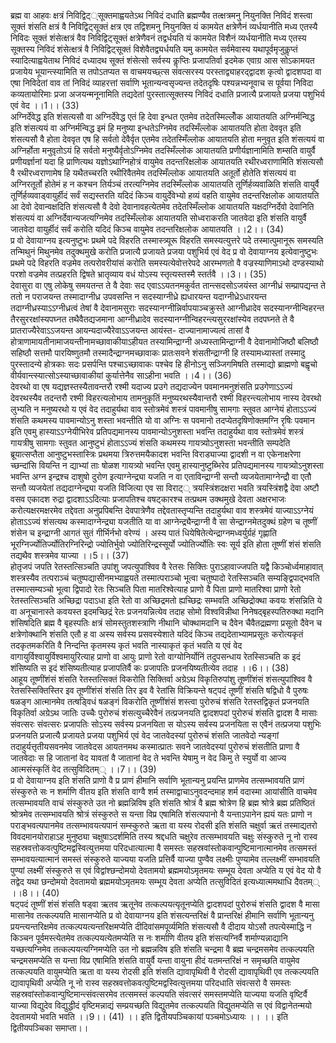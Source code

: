 

  
ब्रह्म वा आहवः क्षत्रं निविद्विट््सूक्तमाह्वयतेऽथ निविदं दधाति ब्रह्मण्यैव तत्क्षत्रमनु नियुनक्ति निविदं शस्त्वा सूक्तं शंसति क्षत्रं वै निविद्विट्सूक्तं क्षत्र एव तद्विशमनु नियुनक्ति यं कामयेत क्षत्रेणैनं व्यर्धयानीति मध्य एतस्यै निविदः सूक्तं शंसेत्क्षत्रं वैव निविद्विट्सूक्तं क्षत्रेणैवनं तद्वर्धयति यं कामयेत विशैनं व्यर्धयानीति मध्य एतस्य सूक्तस्य निविदं शंसेत्क्षत्रं वै निविद्विट्सूक्तं विशेवैतद्व्यर्धयति यमु कामयेत सर्वमेवास्य यथापूर्वमृजुकॢप्तं स्यादित्याह्वयेताथ निविदं दध्यादथ सूक्तं शंसेत्सो सर्वस्य कॢप्तिः प्रजापतिर्वा इदमेक एवाग्र आस सोऽकामयत प्रजायेय भूयान्त्स्यामिति स तपोऽतप्यत स वाचमयच्छ्त्स संवत्सरस्य परस्ताद्व्याहरद्द्वादश कृत्वो द्वादशपदा वा एषा निविदेतां वाव तां निविदं व्याहरत्तां सर्वाणि भूतान्यन्वसृज्यन्त तदेतदृषिः पश्यन्नभ्यनूवाच स पूर्वया निविदा कव्यतायोरिमाः प्रजा अजयन्मनूनामिति तद्यदेतां पुरस्तात्सूक्तस्य निविदं दधाति प्रजात्यै प्रजायते प्रजया पशुभिर्य एवं वेद ।।1।। (33)  
अग्निर्देवेद्ध इति शंसत्यसौ वा अग्निर्देवेद्ध एतं हि देवा इन्धत एतमेव तदेतस्मिल्लोँक आयातयति अग्निर्मन्विद्ध इति शंसत्ययं वा अग्निर्मन्विद्ध इमं हि मनुष्या इन्धतेऽग्निमेव तदस्मिँल्लोक आयातयति होता देववृत इति शंसत्यसौ वै होता देववृत एष हि सर्वतो देवैर्वृत एतमेव तदेतस्मिँल्लोक आयातयति होता मनुवृत इति शंसत्ययं वा अग्निर्होता मनुवृतोऽयं हि सर्वतो मनुष्यैर्वृतोऽग्निमेव तदस्मिँल्लोक आयातयति प्रणीर्यज्ञानामिति शम्सति वायुर्वै प्रणीयर्ज्ञानां यदा हि प्राणित्यथ यज्ञोऽथाग्निहोत्रं वायुमेव तदन्तरिक्षलोक आयातयति रथीरध्वराणामिति शंसत्यसौ वै रथीरध्वराणामेष हि यथैतच्चरति रथीरिवैतमेव तदस्मिँल्लोक आयातयति अतूर्तो होतेति शंसत्ययं वा अग्निरतूर्तो होतेमं ह न कश्चन तिर्यञ्चं तरत्यग्निमेव तदस्मिँल्लोक आयातयति तूर्णिर्हव्यवाळिति शंसति वायुर्वै तूर्णिर्हव्यवाड्वायुर्हीदं सर्वं सद्यस्तरति यदिदं किञ्च वायुर्देवेभ्यो हव्यं वहति वायुमेव तदन्तरिक्षलोक आयातयति आ देवो देवान्वक्षदिति शंसत्यसौ वै देवो देवानावहत्येतमेव तदेतस्मिँल्लोक आयातयति यक्षदग्निर्देवो देवानिति शंसत्ययं वा अग्निर्देवान्यजत्यग्निमेव तदस्मिँल्लोक आयातयति सोध्वराकरति जातवेदा इति शंसति वायुर्वै जातवेदा वायुर्हीदं सर्वं करोति यदिदं किञ्च वायुमेव तदन्तरिक्षलोक आयातयति ।।2।। (34)  
प्र वो देवायाग्नय इत्यनुष्टुभः प्रथमे पदे विहरति तस्मास्त्र्यूरू विहरति समस्यत्युत्तरे पदे तस्मात्पुमानूरू समस्यति तन्मिथुनं मिथुनमेव तदुक्थमुखे करोति प्रजात्यै प्रजायते प्रजया पशुभिर्य एवं वेद प्र वो देवायाग्नय इत्येवानुष्टुभः प्रथमे पदे विहरति वज्रमेव तत्परोवरीयांसं करोति समस्यत्येवोत्तरेपदे आरम्भणतो वै वज्रस्याणिमाऽथो दण्डस्याथो परशो वज्रमेव तत्प्रहरति द्विषते भ्रातृव्याय वधं योऽस्य स्तृत्यस्तस्मै स्तर्तवै ।।3।। (35)  
देवासुरा वा एषु लोकेषु समयतन्त ते वै देवाः सद एवाऽऽयतनमकुर्वत तान्त्सदसोऽजयंस्त आग्नीध्रं सम्प्रापद्यन्त ते ततो न पराजयन्त तस्मादाग्नीध्र उपवसन्ति न सदस्याग्नीध्रे ह्यधारयन्त यदाग्नीध्रेऽधारयन्त तदाग्नीध्रस्याऽऽग्नीध्रत्वं तेषां वै देवानामसुराः सदस्यानग्नीन्निर्वापयाञ्चक्रुस्ते आग्नीध्रादेव सदस्यानग्नीन्विहरन्त तैरसुररक्षांस्यपघ्नत तथैवैतद्यजमाना आग्नीध्रादेव सदस्यानग्नीन्विहरन्त्यसुररक्षांस्येव तदपघ्नते ते वै प्रातराज्यैरेवाऽऽजयन्त आयन्यदाज्यैरेवाऽऽजयन्त आयंस्त- दाज्यानामाज्यत्वं तासां वै होत्राणामायतीनामाजयन्तीनामच्छावाकीयाऽहीयत तस्यामिन्द्राग्नी अध्यस्तामिन्द्राग्नी वै देवानामोजिष्ठौ बलिष्ठौ सहिष्ठौ सत्तमौ पारयिष्णुतमौ तस्मादैन्द्राग्नमच्छावाकः प्रातःसवने शंसतीन्द्राग्नी हि तस्यामध्यास्तां तस्मादु पुरस्तादन्ये होत्रकाः सदः प्रसर्पन्ति पश्चाऽच्छावाकः पश्चेव हि हीनोऽनु सञ्जिगमिषति तस्माद्यो ब्राह्मणो बह्वृचो वीर्यवान्त्स्यात्सोऽस्याच्छावाकीयां कुर्यात्तेनैव साऽहीना भवति ।।4।। (36)  
देवरथो वा एष यद्यज्ञस्तस्यैतावन्तरौ रश्मी यदाज्य प्रउगे तद्यदाज्येन पवमानमनुशंसति प्रउगेणाऽऽज्यं देवरथस्यैव तदन्तरौ रश्मी विहरत्यलोभाय तामनुकृतिं मनुष्यरथस्यैवान्तरौ रश्मी विहरन्त्यलोभाय नास्य देवरथो लुभ्यति न मनुष्यरथो य एवं वेद तदाहुर्यथा वाव स्तोत्रमेवं शस्त्रं पावमानीषु सामगाः स्तुवत आग्नेयं होताऽऽज्यं शंसति कथमस्य पावमान्योऽनु शस्ता भवन्तीति यो वा अग्निः स पवमानो तदप्येतदृषिणोक्तमग्नि रृषिः पवमान इति एवमु हास्याऽऽग्नेयीभिरेव प्रतिपद्यमानस्य पावमान्योऽनुशस्ता भवन्ति तदाहुर्यथा वाव स्तोत्रमेवं शस्त्रं गायत्रीषु सामगाः स्तुवत आनुष्टुभं होताऽऽज्यं शंसति कथमस्य गायत्र्योऽनुशस्ता भवन्तीति सम्पदेति ब्रूयात्सप्तैता आनुष्टुभस्तास्त्रिः प्रथमया त्रिरुत्तमयैकादश भवन्ति विराड्याज्या द्वादशी न वा एकेनाक्षरेणा च्छन्दांसि वियन्ति न द्याभ्यां ताः षोळश गायत्र्यो भवन्ति एवमु हास्यानुष्टुब्भिरेव प्रतिपद्यमानस्य गायत्र्योऽनुशस्ता भवन्ति अग्न इन्द्रश्च दाशुषो दुरोण इत्याग्नेन्द्र्या यजति न वा एताविन्द्राग्नी सन्तौ व्यजयेतामाग्नेन्द्रौ वा एतौ सन्तौ व्यजयेतां तद्यदाग्नेन्द्र्या यजति विजित्या एव सा विराट्् त्रयस्त्रिंशदक्षरा भवति त्रयस्त्रिंशद्वै देवा अष्टौ वसव एकादश रुद्रा द्वादशाऽऽदित्याः प्रजापतिश्च वषट्कारश्च तत्प्रथम उक्थमुखे देवता अक्षरभाजः करोत्यक्षरमक्षरमेव तद्देवता अनुप्रपिबन्ति देवपात्रेणैव तद्देवतास्तृप्यन्ति तदाहुर्यथा वाव शस्त्रमेवं याज्याऽऽग्नेयं होताऽऽज्यं शंसत्यथ कस्मादाग्नेन्द्र्या यजतीति या वा आग्नेन्द्र्यैन्द्राग्नी वै सा सेन्द्राग्नमेतदुक्थं ग्रहेण च तूष्णीं शंसेन च इन्द्राग्नी आगतं सुतं गीर्भिर्नभो वरेण्यं । अस्य पातं धियेषितेत्येन्द्राग्नमध्वर्युर्ग्रहं गृह्णाति भूरग्निर्ज्योतिर्ज्योतिरग्निरिन्द्रो ज्योतिर्भुवो ज्योतिरिन्द्रस्सूर्यो ज्योतिर्ज्योतिः स्वः सूर्य इति होता तूष्णीं शंसं शंसति तद्यथैव शस्त्रमेव याज्या ।।5।। (37)  
होतृजपं जपति रेतस्तत्सिञ्चति उपांशु जपत्युपांश्विव वै रेतसः सिक्तिः पुराऽहावाज्जपति यद्वै किञ्चोर्ध्वमाहावात् शस्त्रस्यैव तत्पराञ्चं चतुष्पद्यासीनमभ्याह्वयते तस्मात्पराञ्चो भूत्वा चतुष्पादो रेतस्सिञ्चति सम्यङ्द्विपाद्भवति तस्मात्सम्यञ्चो भूत्वा द्विपादो रेतः सिञ्चति पिता मातरिश्वेत्याह प्राणो वै पिता प्राणो मातरिश्वा प्राणो रेतो रेतस्तत्सिञ्चति अच्छिद्रा पदाऽधा इति रेतो वा अच्छिद्रमतो ह्यच्छिद्रः सम्भवति अच्छिद्रोक्था कवयः शंसन्निति ये वा अनूचानास्ते कवयस्त इदमच्छिद्रं रेतः प्रजनयन्नित्येव तदाह सोमो विश्वविन्नीथा निनेषद्बृहस्पतिरुक्था मदानि शंसिषदिति ब्रह्म वै बृहस्पतिः क्षत्रं सोमस्तुतशस्त्राणि नीथानि चोक्थामदानि च दैवेन चैवैतद्रह्मणा प्रसूतो दैवेन च क्षत्रेणोक्थानि शंसति एतौ ह वा अस्य सर्वस्य प्रसवस्येशाते यदिदं किञ्च तद्यदेताभ्यामप्रसूतः करोत्यकृतं तदकृतमकरिति वै निन्दन्ति कृतमस्य कृतं भवति नास्याकृतं कृतं भवति य एवं वेद वागायुर्विश्वायुर्विश्वमायुरित्याह प्राणो वा आयुः प्राणो रेतो वाग्योनिर्योनिं तदुपसन्धाय रेतस्सिञ्चति क इदं शंसिष्यति स इदं शंसिष्यतीत्याह प्रजापतिर्वै कः प्रजापतिः प्रजनयिष्यतीत्येव तदाह ।।6।। (38)  
आहूय तूष्णींशंसं शंसति रेतस्तत्सिक्तं विकरोति सिक्तिर्वा अग्रेऽथ विकृतिरुपांशु तूष्णींशंसं शंसत्युपांश्विव वै रेतसस्सिक्तिस्तिर इव तूष्णींशंसं शंसति तिर इव वै रेतांसि विक्रियन्ते षट्पदं तूष्णीं शंसति षद्विधो वै पुरुषः षळङ्ग आत्मानमेव तत्षड्विधं षळङ्गं विकरोति तूष्णींशंसं शस्त्वा पुरोरुचं शंसति रेतस्तद्विकृतं प्रजनयति विकृतिर्वा अग्रेऽथ जातिः उच्चैः पुरोरुचं शंसत्युच्चैरेवैनं तत्प्रजनयति द्वादशपदां पुरोरुचं शंसति द्वादश वै मासाः संवत्सरः संवत्सरः प्रजापतिः सोऽस्य सर्वस्य प्रजनयिता स योऽस्य सर्वस्य प्रजनयिता स एवैनं तत्प्रजया पशुभिः प्रजनयति प्रजात्यै प्रजायते प्रजया पशुभिर्य एवं वेद जातवेदस्यां पुरोरुचं शंसति जातवेदो न्यङ्गां तदाहुर्यत्तृतीयसवनमेव जातवेदस आयतनमथ कस्मात्प्रातः सवने जातवेदस्यां पुरोरुचं शंसतीति प्राणा वै जातवेदाः स हि जातानां वेद यावतां वै जातानां वेद ते भवन्ति येषामु न वेद किमु ते स्युर्यो वा आज्य आत्मसंस्कृतिं वेद तत्सुविदितम्् ।।7।। (39)  
प्र वो देवायाग्नय इति शंसति प्राणो वै प्र प्राणं हीमानि सर्वाणि भूतान्यनु प्रयन्ति प्राणमेव तत्सम्भावयति प्राणं संस्कुरुते सः न शर्माणि वीतय इति शंसति वाग्वै शर्म तस्माद्वाचाऽनुवदन्दमाह शर्म वदास्मा आयांसीति वाचमेव तत्सम्भावयति वाचं संस्कुरुते उत नो ब्रह्मन्निविष इति शंसति श्रोत्रं वै ब्रह्म श्रोत्रेण हि ब्रह्म श्रोत्रे ब्रह्म प्रतिष्ठितं श्रोत्रमेव तत्सम्भावयति श्रोत्रं संस्कुरुते स यन्ता विप्र एषामिति शंसत्यपानो वै यन्ताऽपानेन ह्ययं यतः प्राणो न पराङ्भवत्यपानमेव तत्सम्भावयत्यपानं सम्स्कुरुते ऋता वा यस्य रोदसी इति शंसति चक्षुर्वा ऋतं तस्माद्यतरो विवदमानयोराहाऽह मुनुष्ठ्या चक्षुषाऽदर्शमिति तस्य श्रद्दधति चक्षुरेव तत्सम्भावयति चक्षुः संस्कुरुते नू नो रास्व सहस्रवत्तोकवत्पुष्टिमद्वस्वित्युत्तमया परिदधात्यात्मा वै समस्तः सहस्रवांस्तोकवान्पुष्टिमानात्मानमेव तत्समस्तं सम्भावयत्यात्मानं समस्तं संस्कुरुते याज्यया यजति प्रत्तिर्वै याज्या पुण्वैव लक्ष्मीः पुण्यामेव तल्लक्ष्मीं सम्भावयति पुण्यां लक्ष्मीं संस्कुरुते स एवं विद्वांश्छन्दोमयो देवतामयो ब्रह्ममयोऽमृतमयः सम्भूय देवता अप्येति य एवं वेद यो वै तद्वेद यथा छन्दोमयो देवतामयो ब्रह्ममयोऽमृतमयः सम्भूय देवता अप्येति तत्सुविदितं इत्यध्यात्ममथाधि दैवतम्् ।।8।। (40)  
षट्पदं तूष्णीं शंसं शंसति षड्वा ऋतव ऋतूनेव तत्कल्पयत्यृतूनप्येति द्वादशपदां पुरोरुचं शंसति द्वादश वै मासा मासानेव तत्कल्पयति मासानप्येति प्र वो देवायाग्नय इति शंसत्यन्तरिक्षं वै प्रान्तरिक्षं हीमानि सर्वाणि भूतान्यनु प्रयन्त्यन्तरिक्षमेव तत्कल्पयत्यन्तरिक्षमप्येति दीदिवांसमपूर्व्यमिति शंसत्यसौ वै दीदाय योऽसौ तपत्येस्माद्धि न किञ्चन पूर्वमस्त्येतमेव तत्कल्पयत्येतमप्येति स नः शर्माणि वीतय इति शंसत्यग्निर्वै शर्माण्यन्नाद्यानि यच्छत्यग्निमेव तत्कल्पयत्यग्निमप्येति उत नो ब्रह्मन्नविष इति शंसति चन्द्रमा वै ब्रह्म चन्द्रमसमेव तत्कल्पयति चन्द्रमसमप्येति स यन्ता विप्र एषामिति शंसति वायुर्वै यन्ता वायुना हीदं यतमन्तरिक्षं न समृच्छति वायुमेव तत्कल्पयति वायुमप्येति ऋता वा यस्य रोदसी इति शंसति द्यावापृथिवी वै रोदसी द्यावापृथिवी एव तत्कल्पयति द्यावापृथिवी अप्येति नू नो रास्व सहस्रवत्तोकवत्पुष्टिमद्वस्वित्युत्तमया परिदधाति संवत्सरो वै समस्तः सहस्रवांस्तोकवान्पुष्टिमान्त्संवत्सरमेव तत्समस्तं कल्पयति संवत्सरं समस्तमप्येति याज्यया यजति वृष्टिर्वै याज्या विद्युदेव विद्युद्धीदं वृष्टिमन्नाद्यं सम्प्रयच्छति विद्युतमेव तत्कल्पयति विद्युतमप्येति स एवं विद्वानेतन्मयो देवतामयो भवति भवति ।।9।। (41) ।। इति द्वितीयपञ्चिकायां पञ्चमोऽध्यायः ।। ।। इति द्वितीयपञ्चिका समाप्ता।।  
